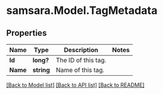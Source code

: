 # samsara.Model.TagMetadata
## Properties

Name | Type | Description | Notes
------------ | ------------- | ------------- | -------------
**Id** | **long?** | The ID of this tag. | 
**Name** | **string** | Name of this tag. | 

[[Back to Model list]](../README.md#documentation-for-models) [[Back to API list]](../README.md#documentation-for-api-endpoints) [[Back to README]](../README.md)


